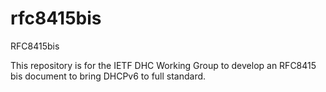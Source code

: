 # rfc8415bis
RFC8415bis

This repository is for the IETF DHC Working Group to develop an RFC8415 bis document to bring DHCPv6 to full standard.
